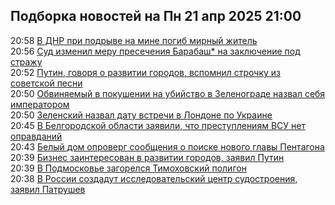 <h2>Подборка новостей на Пн 21 апр 2025 21:00</h2><!--2025-04-21 20:58:58-->
<div class="rssn">
  <div><span class="smaller gray hspace">20:58</span> <a class="nodecor" href="https://ria.ru/20250421/dnr-2012614925.html">В ДНР при подрыве на мине погиб мирный житель</a></div>
</div>
<div class="rssn">
  <div><span class="smaller gray hspace">20:56</span> <a class="nodecor" href="https://ria.ru/20250421/barabash-2012614628.html">Суд изменил меру пресечения Барабаш* на заключение под стражу</a></div>
</div>
<div class="rssn">
  <div><span class="smaller gray hspace">20:52</span> <a class="nodecor" href="https://ria.ru/20250421/putin-2012614067.html">Путин, говоря о развитии городов, вспомнил строчку из советской песни</a></div>
</div>
<div class="rssn">
  <div><span class="smaller gray hspace">20:50</span> <a class="nodecor" href="https://ria.ru/20250421/otshelnik-2012613549.html">Обвиняемый в покушении на убийство в Зеленограде назвал себя императором</a></div>
</div>
<div class="rssn">
  <div><span class="smaller gray hspace">20:50</span> <a class="nodecor" href="https://ria.ru/20250421/zelenskij-2012613364.html">Зеленский назвал дату встречи в Лондоне по Украине</a></div>
</div>
<div class="rssn">
  <div><span class="smaller gray hspace">20:45</span> <a class="nodecor" href="https://ria.ru/20250421/glava-2012612729.html">В Белгородской области заявили, что преступлениям ВСУ нет оправданий</a></div>
</div>
<div class="rssn">
  <div><span class="smaller gray hspace">20:43</span> <a class="nodecor" href="https://ria.ru/20250421/pentagon-2012612614.html">Белый дом опроверг сообщения о поиске нового главы Пентагона</a></div>
</div>
<div class="rssn">
  <div><span class="smaller gray hspace">20:39</span> <a class="nodecor" href="https://ria.ru/20250421/putin-2012612422.html">Бизнес заинтересован в развитии городов, заявил Путин</a></div>
</div>
<div class="rssn">
  <div><span class="smaller gray hspace">20:39</span> <a class="nodecor" href="https://ria.ru/20250421/pozhar-2012612317.html">В Подмосковье загорелся Тимоховский полигон</a></div>
</div>
<div class="rssn">
  <div><span class="smaller gray hspace">20:38</span> <a class="nodecor" href="https://ria.ru/20250421/sudostroenie-2012612138.html">В России создадут исследовательский центр судостроения, заявил Патрушев</a></div>
</div>